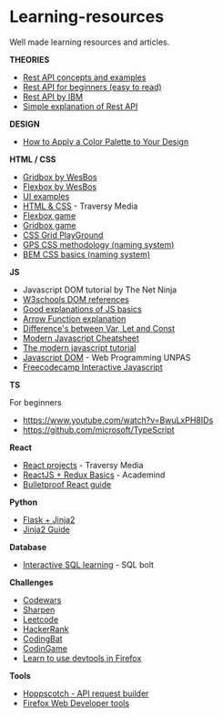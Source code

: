 # Learning-resources

Well made learning resources and articles.

**THEORIES**
- [Rest API concepts and examples](https://www.youtube.com/watch?v=7YcW25PHnAA)
- [Rest API for beginners (easy to read)](https://mlsdev.com/blog/81-a-beginner-s-tutorial-for-understanding-restful-api)
- [Rest API by IBM](https://www.ibm.com/cloud/learn/rest-apis)
- [Simple explanation of Rest API](https://medium.com/extend/what-is-rest-a-simple-explanation-for-beginners-part-1-introduction-b4a072f8740f)

**DESIGN**
- [How to Apply a Color Palette to Your Design](https://www.youtube.com/watch?v=eXcKOqviLE0)

**HTML / CSS**

-   [Gridbox by WesBos](https://cssgrid.io/)
-   [Flexbox by WesBos](https://flexbox.io/)
-   [UI examples](https://codepen.io/nicolaspavlotsky/pen/ZJPXgy)
-   [HTML & CSS](https://www.youtube.com/watch?v=UB1O30fR-EE&list=PLillGF-RfqbZTASqIqdvm1R5mLrQq79CU) - Traversy Media
-   [Flexbox game](https://flexboxfroggy.com/)
-   [Gridbox game](https://cssgridgarden.com/)
-   [CSS Grid PlayGround](https://mozilladevelopers.github.io/playground/css-grid/)
-   [GPS CSS methodology (naming system)](https://github.com/jescalan/gps)
-   [BEM CSS basics (naming system)](https://www.smashingmagazine.com/2018/06/bem-for-beginners/#the-basics-of-bem)

**JS**

-   Javascript DOM tutorial by The Net Ninja
-   [W3schools DOM references](https://www.w3schools.com/jsref/dom_obj_event.asp)
-   [Good explanations of JS basics](https://www.youtube.com/watch?v=oxoFVqetl1E)
-   [Arrow Function explanation](https://stackoverflow.com/a/24900924)
-   [Difference's between Var, Let and Const](https://dzone.com/articles/javascript-difference-between-var-let-and-const-ke)
-   [Modern Javascript Cheatsheet](https://github.com/mbeaudru/modern-js-cheatsheet)
-   [The modern javascript tutorial](https://javascript.info/)
-   [Javascript DOM](https://www.youtube.com/playlist?list=PLFIM0718LjIWB3YRoQbQh82ZewAGtE2-3) - Web Programming UNPAS
-   [Freecodecamp Interactive Javascript](https://www.freecodecamp.org/learn/javascript-algorithms-and-data-structures/basic-javascript/)

**TS**

   For beginners
-   https://www.youtube.com/watch?v=BwuLxPH8IDs
-   https://github.com/microsoft/TypeScript

  **React**
  
-   [React projects](https://www.youtube.com/watch?v=XuFDcZABiDQ&list=PLillGF-RfqbY3c2r0htQyVbDJJoBFE6Rb&ab_channel=TraversyMedia) - Traversy Media
-   [ReactJS + Redux Basics](https://www.youtube.com/watch?v=qrsle5quS7A&list=PL55RiY5tL51rrC3sh8qLiYHqUV3twEYU_) - Academind
-   [Bulletproof React guide](https://github.com/alan2207/bulletproof-react)


**Python**
- [Flask + Jinja2](https://github.com/hackersandslackers/flask-jinja-tutorial)
- [Jinja2 Guide](https://ttl255.com/jinja2-tutorial-part-1-introduction-and-variable-substitution/)

**Database**

- [Interactive SQL learning](https://sqlbolt.com/) - SQL bolt

**Challenges**

-   [Codewars](https://www.codewars.com/)
-   [Sharpen](https://sharpen.design/)
-   [Leetcode](https://www.leetcode.com)
-   [HackerRank](https://www.hackerrank.com/)
-	[CodingBat](https://codingbat.com/java)
-	[CodinGame](https://www.codingame.com/start)
-  [Learn to use devtools in Firefox](http://devtoolschallenger.com/)

**Tools**
-   [Hoppscotch - API request builder](https://hoppscotch.io/)
-   [Firefox Web Developer tools](https://developer.mozilla.org/en-US/docs/Tools)
